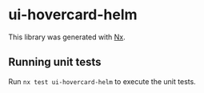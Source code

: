 # ui-hovercard-helm

This library was generated with [Nx](https://nx.dev).


## Running unit tests

Run `nx test ui-hovercard-helm` to execute the unit tests.

